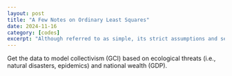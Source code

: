```yaml
---
layout: post
title: "A Few Notes on Ordinary Least Squares"
date: 2024-11-16
category: [codes]
excerpt: "Although referred to as simple, its strict assumptions and sensitivity to violations often make it anything but simple."
---
```

Get the data to model collectivism (GCI) based on ecological threats (i.e., natural disasters, epidemics) and national wealth (GDP).

